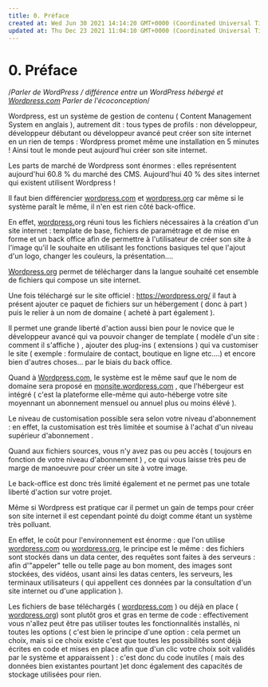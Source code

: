 ```yaml
---
title: 0. Préface
created at: Wed Jun 30 2021 14:14:20 GMT+0000 (Coordinated Universal Time)
updated at: Thu Dec 23 2021 11:04:10 GMT+0000 (Coordinated Universal Time)
---
```


# 0. Préface

/_Parler de WordPress / différence entre un WordPress hébergé et _[_Wordpress.com_](http://wordpress.com/)_ Parler de l'écoconception_/

Wordpress, est un système de gestion de contenu ( Content Management System en anglais ), autrement dit : tous types de profils : non développeur, développeur débutant ou développeur avancé peut créer son site internet en un rien de temps : Wordpress promet même une installation en 5 minutes ! Ainsi tout le monde peut aujourd'hui créer son site internet.

Les parts de marché de Wordpress sont énormes : elles représentent aujourd'hui 60.8 % du marché des CMS. Aujourd'hui 40 % des sites internet qui existent utilisent Wordpress !

Il faut bien différencier [wordpress.com](http://wordpress.com/) et [wordpress.org](http://wordpress.org/) car même si le système paraît le même, il n'en est rien côté back-office.

En effet, [wordpress.](http://wordpress.com/)org réuni tous les fichiers nécessaires à la création d'un site internet : template de base, fichiers de paramétrage et de mise en forme et un back office afin de permettre à l'utilisateur de créer son site à l'image qu'il le souhaite en utilisant les fonctions basiques tel que l'ajout d'un logo, changer les couleurs, la présentation....

[Wordpress.org](http://wordpress.org/) permet de télécharger dans la langue souhaité cet ensemble de fichiers qui compose un site internet.

Une fois téléchargé sur le site officiel : <https://wordpress.org/> il faut à présent ajouter ce paquet de fichiers sur un hébergement ( donc à part ) puis le relier à un nom de domaine ( acheté à part également ).

Il permet une grande liberté d'action aussi bien pour le novice que le développeur avancé qui va pouvoir changer de template ( modèle d'un site : comment il s'affiche ) , ajouter des plug-ins ( extensions ) qui va customiser le site ( exemple : formulaire de contact, boutique en ligne etc....) et encore bien d'autres choses... par le biais du back office.

Quand à [Wordpress.com](http://wordpress.com/), le système est le même sauf que le nom de domaine sera proposé en [monsite.wordpress.com](http://monsite.wordpress.com/) , que l'hébergeur est intégré ( c'est la plateforme elle-même qui auto-héberge votre site moyennant un abonnement mensuel ou annuel plus ou moins élévé ).

Le niveau de customisation possible sera selon votre niveau d'abonnement : en effet, la customisation est très limitée et soumise à l'achat d'un niveau supérieur d'abonnement .

Quand aux fichiers sources, vous n'y avez pas ou peu accès ( toujours en fonction de votre niveau d'abonnement ) , ce qui vous laisse très peu de marge de manoeuvre pour créer un site à votre image.

Le back-office est donc très limité également et ne permet pas une totale liberté d'action sur votre projet.

Même si Wordpress est pratique car il permet un gain de temps pour créer son site internet il est cependant pointé du doigt comme étant un système très polluant.

En effet, le coût pour l'environnement est énorme : que l'on utilise [wordpress.com](http://wordpress.com/) ou [wordpress.org](http://wordpress.org/), le principe est le même : des fichiers sont stockés dans un data center, des requêtes sont faites à des serveurs : afin d'"appeler" telle ou telle page au bon moment, des images sont stockées, des vidéos, usant ainsi les datas centers, les serveurs, les terminaux utilisateurs ( qui appellent ces données par la consultation d'un site internet ou d'une application ).

Les fichiers de base téléchargés ( [wordpress.com](http://wordpress.com/) ) ou déjà en place ( [wordpress.org](http://wordpress.org/)) sont plutôt gros et gras en terme de code : effectivement vous n'allez peut être pas utiliser toutes les fonctionnalités installés, ni toutes les options ( c'est bien le principe d'une option : cela permet un choix, mais si ce choix existe c'est que toutes les possibilités sont déjà écrites en code et mises en place afin que d'un clic votre choix soit validés par le système et apparaissent ) : c'est donc du code inutiles ( mais des données bien existantes pourtant )et donc également des capacités de stockage utilisées pour rien.
